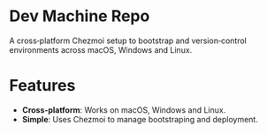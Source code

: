 # Dev Machine Repo

A cross‐platform Chezmoi setup to bootstrap and version‐control environments across macOS, Windows and Linux.

# Features

- **Cross‐platform**: Works on macOS, Windows and Linux.
- **Simple**: Uses Chezmoi to manage bootstraping and deployment.
